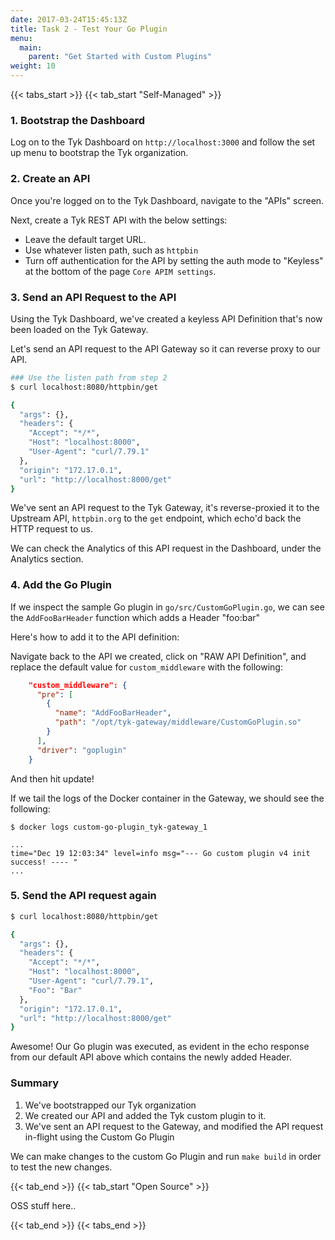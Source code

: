 ```yaml
---
date: 2017-03-24T15:45:13Z
title: Task 2 - Test Your Go Plugin
menu:
  main:
    parent: "Get Started with Custom Plugins"
weight: 10
---
```


{{< tabs_start >}}
{{< tab_start "Self-Managed" >}}

### 1.  Bootstrap the Dashboard

Log on to the Tyk Dashboard on `http://localhost:3000` and follow the set up menu to bootstrap the Tyk organization.


### 2. Create an API

Once you're logged on to the Tyk Dashboard, navigate to the "APIs" screen.

Next, create a Tyk REST API with the below settings:

- Leave the default target URL.
- Use whatever listen path, such as `httpbin`
- Turn off authentication for the API by setting the auth mode to "Keyless" at the bottom of the page `Core APIM settings`.

### 3. Send an API Request to the API

Using the Tyk Dashboard, we've created a keyless API Definition that's now been loaded on the Tyk Gateway.

Let's send an API request to the API Gateway so it can reverse proxy to our API.

```bash
### Use the listen path from step 2
$ curl localhost:8080/httpbin/get

{
  "args": {},
  "headers": {
    "Accept": "*/*",
    "Host": "localhost:8000",
    "User-Agent": "curl/7.79.1"
  },
  "origin": "172.17.0.1",
  "url": "http://localhost:8000/get"
}
```

We've sent an API request to the Tyk Gateway,  it's reverse-proxied it to the Upstream API, `httpbin.org` to the `get` endpoint, which echo'd back the HTTP request to us.

We can check the Analytics of this API request in the Dashboard, under the Analytics section.

### 4. Add the Go Plugin

If we inspect the sample Go plugin in `go/src/CustomGoPlugin.go`, we can see the `AddFooBarHeader` function which adds a Header "foo:bar"

Here's how to add it to the API definition:

Navigate back to the API we created, click on "RAW API Definition", and replace the default value for `custom_middleware` with the following:

```json
    "custom_middleware": {
      "pre": [
        {
          "name": "AddFooBarHeader",
          "path": "/opt/tyk-gateway/middleware/CustomGoPlugin.so"
        }
      ],
      "driver": "goplugin"
    }
```

And then hit update!

If we tail the logs of the Docker container in the Gateway, we should see the following:


```logs
$ docker logs custom-go-plugin_tyk-gateway_1

...
time="Dec 19 12:03:34" level=info msg="--- Go custom plugin v4 init success! ---- "
...

```


### 5. Send the API request again

```bash
$ curl localhost:8080/httpbin/get

{
  "args": {},
  "headers": {
    "Accept": "*/*",
    "Host": "localhost:8000",
    "User-Agent": "curl/7.79.1",
    "Foo": "Bar"
  },
  "origin": "172.17.0.1",
  "url": "http://localhost:8000/get"
}
```

Awesome!  Our Go plugin was executed, as evident in the echo response from our default API above which contains the newly added Header.


### Summary

1. We've bootstrapped our Tyk organization
2. We created our API and added the Tyk custom plugin to it.
3. We've sent an API request to the Gateway, and modified the API request in-flight using the Custom Go Plugin 

We can make changes to the custom Go Plugin and run `make build` in order to test the new changes.

{{< tab_end >}}
{{< tab_start "Open Source" >}}

OSS stuff here..

{{< tab_end >}}
{{< tabs_end >}}